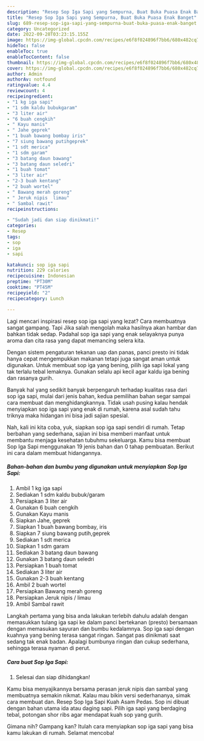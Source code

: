 ```yaml
---
description: "Resep Sop Iga Sapi yang Sempurna, Buat Buka Puasa Enak Banget"
title: "Resep Sop Iga Sapi yang Sempurna, Buat Buka Puasa Enak Banget"
slug: 689-resep-sop-iga-sapi-yang-sempurna-buat-buka-puasa-enak-banget
category: Uncategorized
date: 2022-09-28T03:23:15.155Z
image: https://img-global.cpcdn.com/recipes/e6f8f024896f7bb6/680x482cq70/sop-iga-sapi-foto-resep-utama.jpg
hideToc: false
enableToc: true
enableTocContent: false
thumbnail: https://img-global.cpcdn.com/recipes/e6f8f024896f7bb6/680x482cq70/sop-iga-sapi-foto-resep-utama.jpg
cover: https://img-global.cpcdn.com/recipes/e6f8f024896f7bb6/680x482cq70/sop-iga-sapi-foto-resep-utama.jpg
author: Admin
authorAv: notfound
ratingvalue: 4.4
reviewcount: 4
recipeingredient:
- "1 kg iga sapi"
- "1 sdm kaldu bubukgaram"
- "3 liter air"
- "6 buah cengkih"
- " Kayu manis"
- " Jahe geprek"
- "1 buah bawang bombay iris"
- "7 siung bawang putihgeprek"
- "1 sdt merica"
- "1 sdm garam"
- "3 batang daun bawang"
- "3 batang daun seledri"
- "1 buah tomat"
- "3 liter air"
- "2-3 buah kentang"
- "2 buah wortel"
- " Bawang merah goreng"
- " Jeruk nipis  limau"
- " Sambal rawit"
recipeinstructions:

- "Sudah jadi dan siap dinikmati!"
categories:
- Resep
tags:
- sop
- iga
- sapi

katakunci: sop iga sapi 
nutrition: 229 calories
recipecuisine: Indonesian
preptime: "PT30M"
cooktime: "PT45M"
recipeyield: "2"
recipecategory: Lunch

---
```



Lagi mencari inspirasi resep sop iga sapi yang lezat? Cara membuatnya sangat gampang. Tapi Jika salah mengolah maka hasilnya akan hambar dan bahkan tidak sedap. Padahal sop iga sapi yang enak selayaknya punya aroma dan cita rasa yang dapat memancing selera kita.


Dengan sistem pengaturan tekanan uap dan panas, panci presto ini tidak hanya cepat mengempukkan makanan tetapi juga sangat aman untuk digunakan. Untuk membuat sop iga yang bening, pilih iga sapi lokal yang tak terlalu tebal lemaknya. Gunakan selalu api kecil agar kaldu iga bening dan rasanya gurih.

Banyak hal yang sedikit banyak berpengaruh terhadap kualitas rasa dari sop iga sapi, mulai dari jenis bahan, kedua pemilihan bahan segar sampai cara membuat dan menghidangkannya. Tidak usah pusing kalau hendak menyiapkan sop iga sapi yang enak di rumah, karena asal sudah tahu triknya maka hidangan ini bisa jadi sajian spesial.


Nah, kali ini kita coba, yuk, siapkan sop iga sapi sendiri di rumah. Tetap berbahan yang sederhana, sajian ini bisa memberi manfaat untuk membantu menjaga kesehatan tubuhmu sekeluarga. Kamu bisa membuat Sop Iga Sapi menggunakan 19 jenis bahan dan 0 tahap pembuatan. Berikut ini cara dalam membuat hidangannya.

<!--inarticleads1-->

##### Bahan-bahan dan bumbu yang digunakan untuk menyiapkan Sop Iga Sapi:

1. Ambil 1 kg iga sapi
1. Sediakan 1 sdm kaldu bubuk/garam
1. Persiapkan 3 liter air
1. Gunakan 6 buah cengkih
1. Gunakan  Kayu manis
1. Siapkan  Jahe, geprek
1. Siapkan 1 buah bawang bombay, iris
1. Siapkan 7 siung bawang putih,geprek
1. Sediakan 1 sdt merica
1. Siapkan 1 sdm garam
1. Sediakan 3 batang daun bawang
1. Gunakan 3 batang daun seledri
1. Persiapkan 1 buah tomat
1. Sediakan 3 liter air
1. Gunakan 2-3 buah kentang
1. Ambil 2 buah wortel
1. Persiapkan  Bawang merah goreng
1. Persiapkan  Jeruk nipis / limau
1. Ambil  Sambal rawit


Langkah pertama yang bisa anda lakukan terlebih dahulu adalah dengan memasukkan tulang iga sapi ke dalam panci bertekanan (presto) bersamaan dengan memasukan sayuran dan bumbu kedalamnya. Sop iga sapi dengan kuahnya yang bening terasa sangat ringan. Sangat pas dinikmati saat sedang tak enak badan. Apalagi bumbunya ringan dan cukup sederhana, sehingga terasa nyaman di perut. 

<!--inarticleads2-->

##### Cara buat Sop Iga Sapi:


1. Selesai dan siap dihidangkan!

Kamu bisa menyajikannya bersama perasan jeruk nipis dan sambal yang membuatnya semakin nikmat. Kalau mau bikin versi sederhananya, simak cara membuat dan. Resep Sop Iga Sapi Kuah Asam Pedas. Sop ini dibuat dengan bahan utama ida atau daging sapi. Pilih iga sapi yang berdaging tebal, potongan shor ribs agar mendapat kuah sop yang gurih. 

Gimana nih? Gampang kan? Itulah cara menyiapkan sop iga sapi yang bisa kamu lakukan di rumah. Selamat mencoba!
